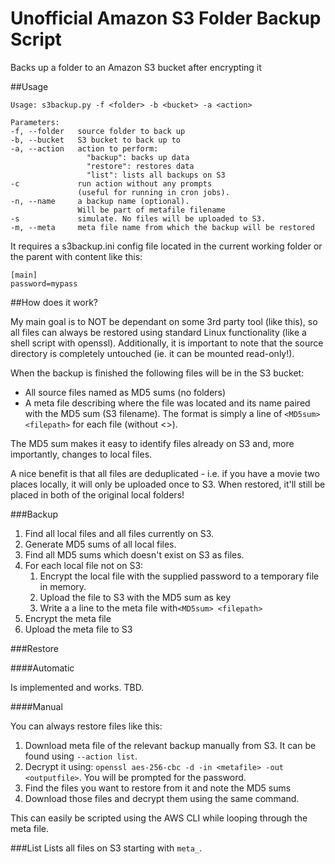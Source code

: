 # Unofficial Amazon S3 Folder Backup Script
Backs up a folder to an Amazon S3 bucket after encrypting it

##Usage

```
Usage: s3backup.py -f <folder> -b <bucket> -a <action>

Parameters:
-f, --folder   source folder to back up
-b, --bucket   S3 bucket to back up to
-a, --action   action to perform:
                 "backup": backs up data
                 "restore": restores data
                 "list": lists all backups on S3
-c             run action without any prompts
               (useful for running in cron jobs).
-n, --name     a backup name (optional).
               Will be part of metafile filename
-s             simulate. No files will be uploaded to S3.
-m, --meta     meta file name from which the backup will be restored
```

It requires a s3backup.ini config file located in the current working folder or the parent with content like this:

```
[main]
password=mypass
```

##How does it work?

My main goal is to NOT be dependant on some 3rd party tool (like this), so all files can always be restored using standard Linux functionality (like a shell script with openssl).
Additionally, it is important to note that the source directory is completely untouched (ie. it can be mounted read-only!).

When the backup is finished the following files will be in the S3 bucket:
  * All source files named as MD5 sums (no folders)
  * A meta file describing where the file was located and its name paired with the MD5 sum (S3 filename). The format is simply a line of `<MD5sum> <filepath>` for each file (without <>).

The MD5 sum makes it easy to identify files already on S3 and, more importantly, changes to local files.

A nice benefit is that all files are deduplicated - i.e. if you have a movie two places locally, it will only be uploaded once to S3. When restored, it'll still be placed in both of the original local folders!

###Backup
1. Find all local files and all files currently on S3.
2. Generate MD5 sums of all local files.
3. Find all MD5 sums which doesn't exist on S3 as files.
4. For each local file not on S3:
    1. Encrypt the local file with the supplied password to a temporary file in memory.
    2. Upload the file to S3 with the MD5 sum as key
    3. Write a a line to the meta file with`<MD5sum> <filepath>`
5. Encrypt the meta file
6. Upload the meta file to S3

###Restore


####Automatic

Is implemented and works. TBD.

####Manual

You can always restore files like this:

1. Download meta file of the relevant backup manually from S3. It can be found using `--action list`.
2. Decrypt it using: `openssl aes-256-cbc -d -in <metafile> -out <outputfile>`. You will be prompted for the password.
3. Find the files you want to restore from it and note the MD5 sums
4. Download those files and decrypt them using the same command.

This can easily be scripted using the AWS CLI while looping through the meta file.

###List
Lists all files on S3 starting with `meta_`.